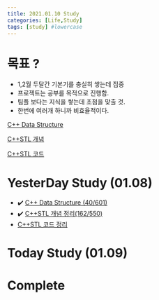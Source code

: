 ```yaml
---
title: 2021.01.10 Study
categories: [Life,Study]
tags: [study] #lowercase    
---
```


# 목표 ?
- 1,2월 두달간 기본기를 충실히 쌓는데 집중 
- 프로젝트는 공부를 목적으로 진행함. 
- 팀플 보다는 지식을 쌓는데 초점을 맞출 것.
- 한번에 여러개 하니까 비효율적이다.

[C++ Data Structure](https://calm-price-43a.notion.site/C-47080a1873b54a3a8b6d89925d84e024)

[C++STL 개념](https://calm-price-43a.notion.site/C-STL-ab095ae38f8e4fcbad549aec64bb9ba6) 

[C++STL 코드](https://calm-price-43a.notion.site/C-STL-f016394a615d4abab4894264627aeb5c) 

# YesterDay Study (01.08)

-  ✔️ [C++ Data Structure (40/601)](https://calm-price-43a.notion.site/C-47080a1873b54a3a8b6d89925d84e024)
-  ✔️ [C++STL 개념 정리(162/550)](https://calm-price-43a.notion.site/C-STL-ab095ae38f8e4fcbad549aec64bb9ba6) 
-  [C++STL 코드 정리](https://calm-price-43a.notion.site/C-STL-f016394a615d4abab4894264627aeb5c) 




# Today Study (01.09)

# Complete 

